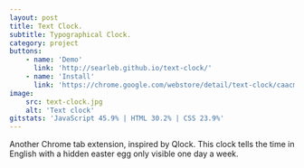 ```yaml
---
layout: post
title: Text Clock.
subtitle: Typographical Clock.
category: project
buttons:
    - name: 'Demo'
      link: 'http://searleb.github.io/text-clock/'
    - name: 'Install'
      link: 'https://chrome.google.com/webstore/detail/text-clock/caacmmeopdailkdlgkimndodjipilaha'
image:
    src: text-clock.jpg
    alt: 'Text clock'
gitstats: 'JavaScript 45.9% | HTML 30.2% | CSS 23.9%'
---
```


Another Chrome tab extension, inspired by Qlock. This clock tells the time in English with a hidden easter egg only visible one day a week.
